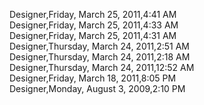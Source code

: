 ﻿Designer,Friday, March 25, 2011,4:41 AM  Designer,Friday, March 25, 2011,4:33 AM  Designer,Friday, March 25, 2011,4:31 AM  Designer,Thursday, March 24, 2011,2:51 AM  Designer,Thursday, March 24, 2011,2:18 AM  Designer,Thursday, March 24, 2011,12:52 AM  Designer,Friday, March 18, 2011,8:05 PM  Designer,Monday, August 3, 2009,2:10 PM